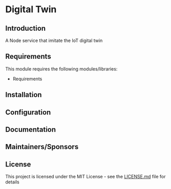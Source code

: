 # Digital Twin

## Introduction

A Node service that imitate the IoT digital twin 

## Requirements

This module requires the following modules/libraries:

* Requirements

## Installation



## Configuration


## Documentation


## Maintainers/Sponsors

## License

This project is licensed under the MIT License - see the [LICENSE.md](LICENSE.md) file for details